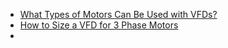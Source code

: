 - [What Types of Motors Can Be Used with VFDs?](https://youtu.be/jIbQx7RCCw8)
- [How to Size a VFD for 3 Phase Motors](https://youtu.be/gFYKKFOrLN8)
- 
